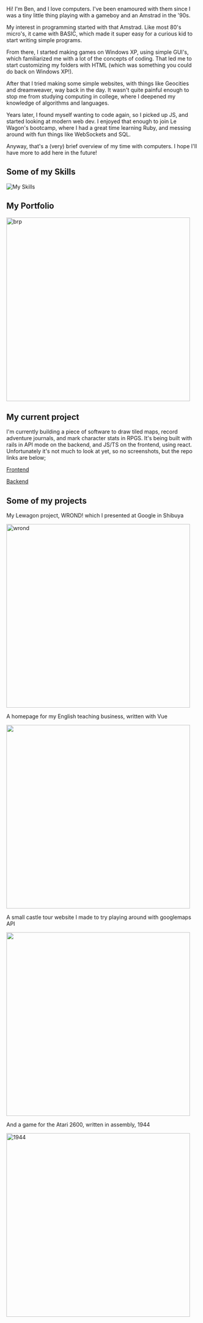 Hi! I'm Ben, and I love computers. I've been enamoured with them since I was a tiny little thing playing with a gameboy and an Amstrad in the '90s.

My interest in programming started with that Amstrad. Like most 80's micro's, it came with BASIC, which made it super easy for a curious kid to start writing simple programs.

From there, I started making games on Windows XP, using simple GUI's, which familiarized me with a lot of the concepts of coding. That led me to start customizing my folders with HTML (which was something you could do back on Windows XP!).

After that I tried making some simple websites, with things like Geocities and dreamweaver, way back in the day. It wasn't quite painful enough to stop me from studying computing in college, where I deepened my knowledge of algorithms and languages.

Years later, I found myself wanting to code again, so I picked up JS, and started looking at modern web dev. I enjoyed that enough to join Le Wagon's bootcamp, where I had a great time learning Ruby, and messing around with fun things like WebSockets and SQL.

Anyway, that's a (very) brief overview of my time with computers. I hope I'll have more to add here in the future!


  <h2>Some of my Skills</h2>  


![My Skills](https://skillicons.dev/icons?i=js,html,css,aws,c,docker,postgres,rails,ruby,react,ts)
    

  <h2>My Portfolio</h2>  


<a href="http://br-pearson.com"><img width="480" alt="brp" src="https://github.com/user-attachments/assets/c3a73513-e19a-482f-a2a0-df0ed44323b6" /></a>


      
  <h2>My current project</h2>
I'm currently building a piece of software to draw tiled maps, record adventure journals, and mark character stats in RPGS. It's being built with rails in API mode on the backend, and JS/TS on the frontend, using react. Unfortunately it's not much to look at yet, so no screenshots, but the repo links are below;

<a href="https://github.com/MrBen89/map_maker">Frontend</a>  
  
<a href="https://github.com/MrBen89/map_maker_api">Backend</a>  
  
  
  <h2>Some of my projects</h2>  


My Lewagon project, WROND! which I presented at Google in Shibuya  
  
<a href="https://github.com/MrBen89/WROND"><img width="480" alt="wrond" src="https://github.com/user-attachments/assets/1c16f99e-629e-417b-95a7-e63dd11869ce" /></a>  
  
  
A homepage for my English teaching business, written with Vue  
  
<a href="https://github.com/MrBen89/BRPEnglish"><img src="https://user-images.githubusercontent.com/79908678/176362776-e6773a1d-82fa-4454-851c-f9452212aa11.jpg" width="480"></a>
  
  
A small castle tour website I made to try playing around with googlemaps API
  
<a href="https://github.com/MrBen89/Eastern-Nagano-Castle-Tour"><img src="https://user-images.githubusercontent.com/79908678/176362852-a9f1e7e4-93ba-437c-aef2-ade4b3d743d1.jpg" width="480"></a>
  
And a game for the Atari 2600, written in assembly, 1944

<a href="https://github.com/MrBen89/bomber"><img width="480" alt="1944" src="https://github.com/user-attachments/assets/c91f2bfb-17eb-4167-bf8c-cc373c25c959" /></a>

<!---
MrBen89/MrBen89 is a ✨ special ✨ repository because its `README.md` (this file) appears on your GitHub profile.
You can click the Preview link to take a look at your changes.
--->
